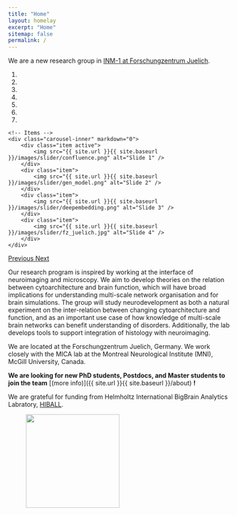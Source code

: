 ```yaml
---
title: "Home"
layout: homelay
excerpt: "Home"
sitemap: false
permalink: /
---
```


We are a new research group in [INM-1 at Forschungzentrum Juelich](https://www.fz-juelich.de/inm/inm-1/EN/Home/home_node.html). 

<div markdown="0" id="carousel" class="carousel slide" data-ride="carousel" data-interval="4000" data-pause="hover" >
    <!-- Menu -->
    <ol class="carousel-indicators">
        <li data-target="#carousel" data-slide-to="0" class="active"></li>
        <li data-target="#carousel" data-slide-to="1"></li>
        <li data-target="#carousel" data-slide-to="2"></li>
        <li data-target="#carousel" data-slide-to="3"></li>
        <li data-target="#carousel" data-slide-to="4"></li>
        <li data-target="#carousel" data-slide-to="5"></li>
        <li data-target="#carousel" data-slide-to="6"></li>
    </ol>

    <!-- Items -->
    <div class="carousel-inner" markdown="0">
        <div class="item active">
            <img src="{{ site.url }}{{ site.baseurl }}/images/slider/confluence.png" alt="Slide 1" />
        </div>
        <div class="item">
            <img src="{{ site.url }}{{ site.baseurl }}/images/slider/gen_model.png" alt="Slide 2" />
        </div>
        <div class="item">
            <img src="{{ site.url }}{{ site.baseurl }}/images/slider/deepembedding.png" alt="Slide 3" />
        </div>
        <div class="item">
            <img src="{{ site.url }}{{ site.baseurl }}/images/slider/fz_juelich.jpg" alt="Slide 4" />
        </div>
    </div>
  <a class="left carousel-control" href="#carousel" role="button" data-slide="prev">
    <span class="glyphicon glyphicon-chevron-left" aria-hidden="true"></span>
    <span class="sr-only">Previous</span>
  </a>
  <a class="right carousel-control" href="#carousel" role="button" data-slide="next">
    <span class="glyphicon glyphicon-chevron-right" aria-hidden="true"></span>
    <span class="sr-only">Next</span>
  </a>
</div>

Our research program is inspired by working at the interface of neuroimaging and microscopy. We aim to develop theories on the relation between cytoarchitecture and brain function, which will have broad implications for understanding multi-scale network organisation and for brain simulations. The group will study neurodevelopment as both a natural experiment on the inter-relation between changing cytoarchitecture and function, and as an important use case of how knowledge of multi-scale brain networks can benefit understanding of disorders. Additionally, the lab develops tools to support integration of histology with neuroimaging. 

We are located at the Forschungzentrum Juelich, Germany. We work closely with the MICA lab at the Montreal Neurological Institute (MNI), McGill University, Canada. 

**We are looking for new PhD students, Postdocs, and Master students to join the team** [(more info)]({{ site.url }}{{ site.baseurl }}/about) **!**

We are grateful for funding from Helmholtz International BigBrain Analytics Labratory, [HIBALL](https://bigbrainproject.org/hiball.html).

<figure class="fourth">
  <img src="{{ site.url }}{{ site.baseurl }}/images/logopic/Logo_HIBALL.png" style="width: 210px">
</figure>
